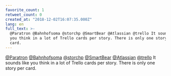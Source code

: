 ```yaml
---
favorite_count: 1
retweet_count: 0
created_at: "2018-12-02T16:07:35.000Z"
lang: en
full_text: >-
  @Paratron @Bahnhofsoma @storchp @SmartBear @Atlassian @trello It sounds like
  you think in a lot of Trello cards per story. There is only one story per
  card.
---
```


[@Paratron](https://twitter.com/Paratron)
[@Bahnhofsoma](https://twitter.com/Bahnhofsoma)
[@storchp](https://twitter.com/storchp)
[@SmartBear](https://twitter.com/SmartBear)
[@Atlassian](https://twitter.com/Atlassian)
[@trello](https://twitter.com/trello) It sounds like you think in a lot of
Trello cards per story. There is only one story per card.
